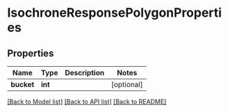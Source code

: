 # IsochroneResponsePolygonProperties

## Properties
Name | Type | Description | Notes
------------ | ------------- | ------------- | -------------
**bucket** | **int** |  | [optional] 

[[Back to Model list]](../README.md#documentation-for-models) [[Back to API list]](../README.md#documentation-for-api-endpoints) [[Back to README]](../README.md)


